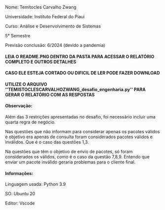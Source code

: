 Nome: Temitocles Carvalho Zwang

Universidade: Instituto Federal do Piaui

Curso: Análise e Desenvolvimento de Sistemas

5° Semestre

Previsão conclusão: 6/2024 (devido a pandemia)

#### LEIA O README.PNG DENTRO DA PASTA PARA ACESSAR O RELATÓRIO COMPLETO E OUTROS DETALHES
#### CASO ELE ESTEJA CORTADO OU DIFICIL DE LER PODE FAZER DOWNLOAD
#### UTILIZE O ARQUIVO ''TEMISTOCLESCARVALHOZWANG_desafio_engenharia.py'' PARA GERAR O RELATÓRIO COM AS RESPOSTAS

#### Observação:

Além das 3 restrições apresentadas no desafio, foi necessário incluir uma quarta regra de negócio.


Nas questões que não informam para considerar apenas os pacotes válidos e objetivo era apenas de consulta foram considerados  pacotes válidos e inválidos. Que é o caso das questões 1,3.


Na questões que têm o objetivo de envio de pacotes, só foram considerados os válidos, como é o caso da questão 7,8,9. Entendo que enviar um pacote inválido geraria problemas para o cliente final.


#### Informações:

Linguagem usada: Python 3.9

SO: Ubuntu 20

Editor: Vscode



